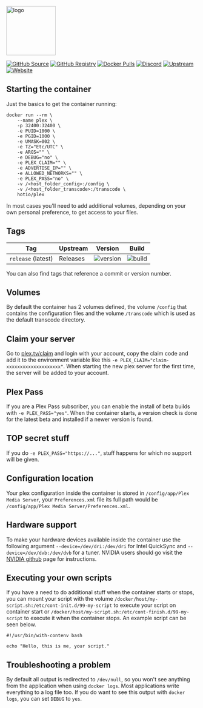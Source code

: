 [<img src="https://hotio.dev/img/plex.png" alt="logo" height="130" width="130">](https://www.plex.tv)

[![GitHub Source](https://img.shields.io/badge/github-source-ffb64c?style=flat-square&logo=github&logoColor=white&labelColor=757575)](https://github.com/hotio/plex)
[![GitHub Registry](https://img.shields.io/badge/github-registry-ffb64c?style=flat-square&logo=github&logoColor=white&labelColor=757575)](https://github.com/orgs/hotio/packages/container/package/plex)
[![Docker Pulls](https://img.shields.io/docker/pulls/hotio/plex?color=ffb64c&style=flat-square&label=pulls&logo=docker&logoColor=white&labelColor=757575)](https://hub.docker.com/r/hotio/plex)
[![Discord](https://img.shields.io/discord/610068305893523457?style=flat-square&color=ffb64c&label=discord&logo=discord&logoColor=white&labelColor=757575)](https://hotio.dev/discord)
[![Upstream](https://img.shields.io/badge/upstream-project-ffb64c?style=flat-square&labelColor=757575)](https://www.plex.tv)
[![Website](https://img.shields.io/badge/website-hotio.dev-ffb64c?style=flat-square&labelColor=757575)](https://hotio.dev/containers/plex)

## Starting the container

Just the basics to get the container running:

```shell
docker run --rm \
    --name plex \
    -p 32400:32400 \
    -e PUID=1000 \
    -e PGID=1000 \
    -e UMASK=002 \
    -e TZ="Etc/UTC" \
    -e ARGS="" \
    -e DEBUG="no" \
    -e PLEX_CLAIM="" \
    -e ADVERTISE_IP="" \
    -e ALLOWED_NETWORKS="" \
    -e PLEX_PASS="no" \
    -v /<host_folder_config>:/config \
    -v /<host_folder_transcode>:/transcode \
    hotio/plex
```

In most cases you'll need to add additional volumes, depending on your own personal preference, to get access to your files.

## Tags

| Tag                | Upstream | Version | Build |
| -------------------|----------|---------|-------|
| `release` (latest) | Releases | ![version](https://img.shields.io/badge/dynamic/json?color=f5f5f5&style=flat-square&label=&query=%24.version&url=https%3A%2F%2Fraw.githubusercontent.com%2Fhotio%2Fplex%2Frelease%2FVERSION.json) | ![build](https://img.shields.io/github/workflow/status/hotio/plex/build/release?style=flat-square&label=) |

You can also find tags that reference a commit or version number.

## Volumes

By default the container has 2 volumes defined, the volume `/config` that contains the configuration files and the volume `/transcode` which is used as the default transcode directory.

## Claim your server

Go to [plex.tv/claim](https://www.plex.tv/claim) and login with your account, copy the claim code and add it to the environment variable like this `-e PLEX_CLAIM="claim-xxxxxxxxxxxxxxxxxxxx"`. When starting the new plex server for the first time, the server will be added to your account.

## Plex Pass

If you are a Plex Pass subscriber, you can enable the install of beta builds with `-e PLEX_PASS="yes"`. When the container starts, a version check is done for the latest beta and installed if a newer version is found.

## TOP secret stuff

If you do `-e PLEX_PASS="https://..."`, stuff happens for which no support will be given.

## Configuration location

Your plex configuration inside the container is stored in `/config/app/Plex Media Server`, your `Preferences.xml` file its full path would be `/config/app/Plex Media Server/Preferences.xml`.

## Hardware support

To make your hardware devices available inside the container use the following argument `--device=/dev/dri:/dev/dri` for Intel QuickSync and `--device=/dev/dvb:/dev/dvb` for a tuner. NVIDIA users should go visit the [NVIDIA github](https://github.com/NVIDIA/nvidia-docker) page for instructions.

## Executing your own scripts

If you have a need to do additional stuff when the container starts or stops, you can mount your script with the volume `/docker/host/my-script.sh:/etc/cont-init.d/99-my-script` to execute your script on container start or `/docker/host/my-script.sh:/etc/cont-finish.d/99-my-script` to execute it when the container stops. An example script can be seen below.

```shell
#!/usr/bin/with-contenv bash

echo "Hello, this is me, your script."
```

## Troubleshooting a problem

By default all output is redirected to `/dev/null`, so you won't see anything from the application when using `docker logs`. Most applications write everything to a log file too. If you do want to see this output with `docker logs`, you can set `DEBUG` to `yes`.
